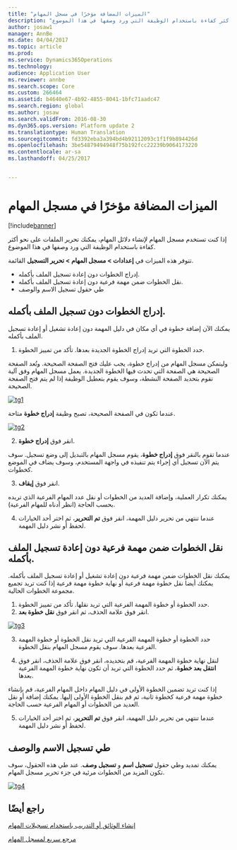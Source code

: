 ```yaml
---
title: "الميزات المضافة مؤخرًا في مسجل المهام"
description: "إذا كنت تستخدم مسجل المهام لإنشاء دلائل المهام‬، يمكنك تحرير الملفات على نحو أكثر كفاءة باستخدام الوظيفة التي ورد وصفها في هذا الموضوع."
author: josaw1
manager: AnnBe
ms.date: 04/04/2017
ms.topic: article
ms.prod: 
ms.service: Dynamics365Operations
ms.technology: 
audience: Application User
ms.reviewer: annbe
ms.search.scope: Core
ms.custom: 266464
ms.assetid: b4640e67-4b92-4855-8041-1bfc71aadc47
ms.search.region: global
ms.author: josaw
ms.search.validFrom: 2016-08-30
ms.dyn365.ops.version: Platform update 2
ms.translationtype: Human Translation
ms.sourcegitcommit: fd3392eba3a394bd4b92112093c1f1f9b894426d
ms.openlocfilehash: 3be54879494948f75b192fcc22239b9064173220
ms.contentlocale: ar-sa
ms.lasthandoff: 04/25/2017


---
```


# <a name="recently-added-editing-features-in-task-recorder"></a>الميزات المضافة مؤخرًا في مسجل المهام

[!include[banner](../includes/banner.md)]


إذا كنت تستخدم مسجل المهام لإنشاء دلائل المهام‬، يمكنك تحرير الملفات على نحو أكثر كفاءة باستخدام الوظيفة التي ورد وصفها في هذا الموضوع.

تتوفر هذه الميزات في **إعدادات &gt; مسجل المهام &gt; تحرير التسجيل** القائمة.

-   إدراج الخطوات دون إعادة تسجيل الملف بأكمله.
-   نقل الخطوات ضمن مهمة فرعية دون إعادة تسجيل الملف بأكمله.
-   طي حقول تسجيل الاسم والوصف

## <a name="insert-steps-without-rerecording-the-entire-file"></a>إدراج الخطوات دون تسجيل الملف بأكمله.
يمكنك الآن إضافة خطوة في أي مكان في دليل المهمة دون إعادة تشغيل أو إعادة تسجيل الملف بأكمله.

1.  حدد الخطوة التي تريد إدراج الخطوة الجديدة بعدها. تأكد من تمييز الخطوة.

وليتمكن مسجل المهام من إدراج خطوة، يجب عليك فتح الصفحة الصحيحة. وتُعد الصفحة الصحيحة هي الصفحة التي تحدث فيها الخطوة الجديدة. يعمل مسجل المهام وفق آلية تقوم بتحديد الصفحة النشطة، وسوف يقوم بتعطيل الوظيفة إذا لم يتم فتح الصفحة الصحيحة. 

[![tg1](./media/tg1.png)](./media/tg1.png) 


عندما تكون في الصفحة الصحيحة، تصبح وظيفة **إدراج خطوة** متاحة.

[![tg2](./media/tg2-231x300.png)](./media/tg2.png)

2. انقر فوق **إدراج خطوة**.

عندما تقوم بالنقر فوق **إدراج خطوة**، يقوم مسجل المهام بالتبديل إلى وضع تسجيل. سوف يتم الآن تسجيل أي إجراء يتم تنفيذه في واجهة المستخدم، وسوف يضاف في الموضع كخطوات.

3. انقر فوق **إيقاف**.

يمكنك تكرار العملية، وإضافة العديد من الخطوات أو نقل عدد المهام الفرعية الذي تريده بحسب الحاجة (انظر أدناه للمهام الفرعية).

4. عندما تنتهي من تحرير دليل المهمة، انقر فوق **تم التحرير**، ثم اختر أحد الخيارات لحفظ أو نشر دليل المهمة.

## <a name="move-steps-under-a-subtask-without-rerecording-the-entire-file"></a>نقل الخطوات ضمن مهمة فرعية دون إعادة تسجيل الملف بأكمله.
يمكنك نقل الخطوات ضمن مهمة فرعية دون إعادة تشغيل أو إعادة تسجيل الملف بأكمله. يمكنك أيضا نقل خطوة مهمة فرعية أو نهاية خطوة مهمة فرعية إذا كنت تريد تجميع مجموعة الخطوات الحالية.

1.  حدد الخطوة أو خطوة المهمة الفرعية التي تريد نقلها. تأكد من تمييز الخطوة.
2.  انقر فوق علامة الحذف، ثم انقر فوق **نقل خطوة بعد**.

[![tg3](./media/tg3.png)](./media/tg3.png)

3. حدد الخطوة أو خطوة المهمة الفرعية التي تريد نقل الخطوة أو خطوة المهمة الفرعية بعدها. سوف يقوم مسجل المهام بنقل الخطوة.

4. لنقل نهاية خطوة المهمة الفرعية، قم بتحديده، انقر فوق علامة الحذف، انقر فوق **انتقل بعد خطوة**، ثم حدد الخطوة التي تريد أن تكون نهاية خطوة المهمة الفرعية بعدها.

إذا كنت تريد تضمين الخطوة الأولى في دليل المهام داخل المهام الفرعية، قم بإنشاء خطوة مهمة فرعية كخطوة ثانية، ثم قم بنقل الخطوة الأولى إليها. يمكنك إضافة أو نقل العديد من الخطوات أو المهام الفرعية حسب الحاجة.

5. عندما تنتهي من تحرير دليل المهمة، انقر فوق **تم التحرير**، ثم اختر أحد الخيارات لحفظ أو نشر دليل المهمة.

## <a name="collapse-recording-name-and-description"></a>طي تسجيل الاسم والوصف
يمكنك تمديد وطي حقول **تسجيل اسم** و **تسجيل وصف**. عند طي هذه الحقول، سوف تكون المزيد من الخطوات مرئية في جزء تحرير مسجل المهام. 

[![tg4](./media/tg4-300x252.png)](./media/tg4.png)  

<a name="see-also"></a>راجع أيضًا
--------

[إنشاء الوثائق أو التدريب باستخدام تسجيلات المهام](/dynamics365/operations/dev-itpro/user-interface/task-recorder)

[مرجع سريع لمسجل المهام](/dynamics365/operations/dev-itpro/user-interface/task-recorder-quick-reference)




